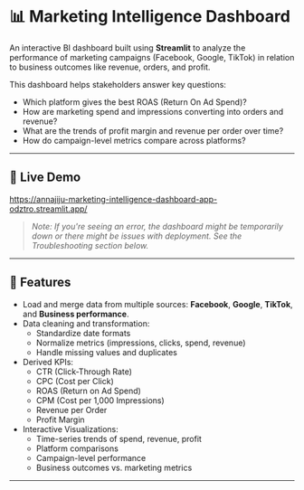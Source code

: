 # 📊 Marketing Intelligence Dashboard

An interactive BI dashboard built using **Streamlit** to analyze the performance of marketing campaigns (Facebook, Google, TikTok) in relation to business outcomes like revenue, orders, and profit.  

This dashboard helps stakeholders answer key questions:
- Which platform gives the best ROAS (Return On Ad Spend)?
- How are marketing spend and impressions converting into orders and revenue?
- What are the trends of profit margin and revenue per order over time?
- How do campaign-level metrics compare across platforms?

---

## 🚀 Live Demo

https://annajiju-marketing-intelligence-dashboard-app-odztro.streamlit.app/
> *Note: If you're seeing an error, the dashboard might be temporarily down or there might be issues with deployment. See the Troubleshooting section below.*

---

## 🧰 Features

- Load and merge data from multiple sources: **Facebook**, **Google**, **TikTok**, and **Business performance**.  
- Data cleaning and transformation:
  - Standardize date formats  
  - Normalize metrics (impressions, clicks, spend, revenue)  
  - Handle missing values and duplicates  
- Derived KPIs:
  - CTR (Click-Through Rate)  
  - CPC (Cost per Click)  
  - ROAS (Return on Ad Spend)  
  - CPM (Cost per 1,000 Impressions)  
  - Revenue per Order  
  - Profit Margin  
- Interactive Visualizations:
  - Time-series trends of spend, revenue, profit  
  - Platform comparisons  
  - Campaign-level performance  
  - Business outcomes vs. marketing metrics  

---
